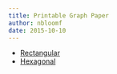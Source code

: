 ```yaml
---
title: Printable Graph Paper
author: nbloomf
date: 2015-10-10
---
```


* [Rectangular](/pdf/graph-paper/rect.pdf)
* [Hexagonal](/pdf/graph-paper/hex.pdf)
